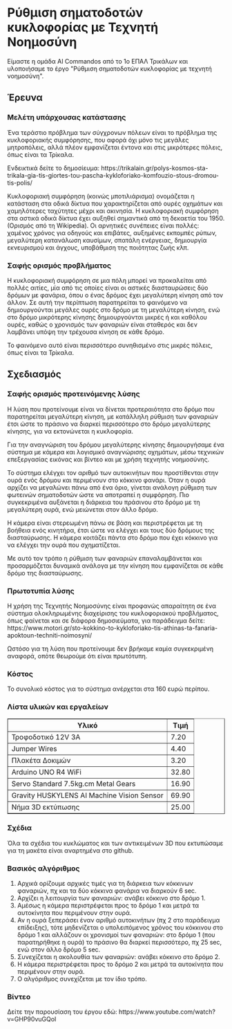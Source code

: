 <h1>Ρύθμιση σηματοδοτών κυκλοφορίας
με Τεχνητή Νοημοσύνη</h1>
Είμαστε η ομάδα AI Commandos από το 1ο ΕΠΑΛ Τρικάλων και υλοποιήσαμε το έργο "Ρύθμιση σηματοδοτών κυκλοφορίας με τεχνητή νοημοσύνη".
<h2>Έρευνα</h2>
<h3>Μελέτη υπάρχουσας κατάστασης</h3>
<p></p>Ένα τεράστιο πρόβλημα των σύγχρονων πόλεων είναι το πρόβλημα της κυκλοφοριακής συμφόρησης, που αφορά όχι μόνο τις μεγάλες μητροπόλεις, αλλά πλέον εμφανίζεται έντονα και στις μικρότερες πόλεις, όπως είναι τα Τρίκαλα.</p>
<p>Ενδεικτικά δείτε το δημοσίευμα: https://trikalain.gr/polys-kosmos-sta-trikala-gia-tis-giortes-tou-pascha-kykloforiako-komfouzio-stous-dromou-tis-polis/</p>
<p>Κυκλοφοριακή συμφόρηση (κοινώς μποτιλιάρισμα) ονομάζεται η κατάσταση στα οδικά δίκτυα που χαρακτηρίζεται από ουρές οχημάτων και χαμηλότερες ταχύτητες μέχρι και ακινησία. Η κυκλοφοριακή συμφόρηση στα αστικά οδικά δίκτυα έχει αυξηθεί σημαντικά από τη δεκαετία του 1950. (Ορισμός από τη Wikipedia).
Οι αρνητικές συνέπειες είναι πολλές: χαμένος χρόνος για οδηγούς και επιβάτες, αυξημένες εκπομπές ρύπων, μεγαλύτερη κατανάλωση καυσίμων, σπατάλη ενέργειας, δημιουργία εκνευρισμού και άγχους, υποβάθμιση της ποιότητας ζωής κλπ.</p>
<h3>Σαφής ορισμός προβλήματος</h3>
<p>Η κυκλοφοριακή συμφόρηση σε μια πόλη μπορεί να προκαλείται από πολλές αιτίες, μία από τις οποίες είναι οι αστικές διασταυρώσεις δύο δρόμων με φανάρια, όπου ο ένας δρόμος έχει μεγαλύτερη κίνηση από τον άλλον.
Σε αυτή την περίπτωση παρατηρείται το φαινόμενο να δημιουργούνται μεγάλες ουρές στο δρόμο με τη μεγαλύτερη κίνηση, ενώ στο δρόμο μικρότερης κίνησης δημιουργούνται μικρές ή και καθόλου ουρές, καθώς ο χρονισμός των φαναριών είναι σταθερός και δεν λαμβάνει υπόψη την τρέχουσα κίνηση σε κάθε δρόμο.</p>
<p>Το φαινόμενο αυτό είναι περισσότερο συνηθισμένο στις μικρές πόλεις, όπως είναι τα Τρίκαλα.</p>

<h2>Σχεδιασμός</h2>
<h3>Σαφής ορισμός προτεινόμενης λύσης</h3>
<p>Η λύση που προτείνουμε είναι να δίνεται προτεραιότητα στο δρόμο που παρατηρείται μεγαλύτερη κίνηση, με κατάλληλη ρύθμιση των φαναριών έτσι ώστε το πράσινο να διαρκεί περισσότερο στο δρόμο μεγαλύτερης κίνησης, για να εκτονώνεται η κυκλοφορία.</p>
<p>Για την αναγνώριση του δρόμου μεγαλύτερης κίνησης δημιουργήσαμε ένα σύστημα με κάμερα και λογισμικό αναγνώρισης οχημάτων, μέσω τεχνικών επεξεργασίας εικόνας και βίντεο και με χρήση τεχνητής νοημοσύνης.</p>
<p>Το σύστημα ελέγχει τον αριθμό των αυτοκινήτων που προστίθενται στην ουρά ενός δρόμου και περιμένουν στο κόκκινο φανάρι. Όταν η ουρά αρχίζει να μεγαλώνει πάνω από ένα όριο, γίνεται ανάλογη ρύθμιση των φωτεινών σηματοδοτών ώστε να αποτραπεί η συμφόρηση.
Πιο συγκεκριμένα αυξάνεται η διάρκεια του πράσινου στο δρόμο με τη μεγαλύτερη ουρά, ενώ μειώνεται στον άλλο δρόμο.</p>
<p>Η κάμερα είναι στερεωμένη πάνω σε βάση και περιστρέφεται με τη βοήθεια ενός κινητήρα, έτσι ώστε να ελέγχει και τους δύο δρόμους της διασταύρωσης. Η κάμερα κοιτάζει πάντα στο δρόμο που έχει κόκκινο για να ελέγχει την ουρά που σχηματίζεται.</p>
<p>Με αυτό τον τρόπο η ρύθμιση των φαναριών επαναλαμβάνεται και προσαρμόζεται δυναμικά ανάλογα με την κίνηση που εμφανίζεται σε κάθε δρόμο της διασταύρωσης.</p>
<h3>Πρωτοτυπία λύσης</h3>
<p>Η χρήση της Τεχνητής Νοημοσύνης είναι προφανώς απαραίτητη σε ένα σύστημα ολοκληρωμένης διαχείρισης του κυκλοφοριακού προβλήματος, όπως φαίνεται και σε διάφορα δημοσιεύματα, για παράδειγμα δείτε: https://www.motori.gr/sto-kokkino-to-kykloforiako-tis-athinas-ta-fanaria-apoktoun-techniti-noimosyni/</p>
<p>Ωστόσο για τη λύση που προτείνουμε δεν βρήκαμε καμία συγκεκριμένη αναφορά, οπότε θεωρούμε ότι είναι πρωτότυπη.</p>
<h3>Κόστος</h3>
<p>Το συνολικό κόστος για το σύστημα ανέρχεται στα 160 ευρώ περίπου.</p>
<h3>Λίστα υλικών και εργαλείων</h3>
<table border=1 cellspacing=0>
<tr><th>Υλικό</th>
<th>Τιμή</th></tr>
<tr><td>Τροφοδοτικό 12V 3A</td>
<td>7.20</td></tr>
<tr><td>Jumper Wires</td>
<td>4.40</td></tr>
<tr><td>Πλακέτα Δοκιμών</td>
<td>3.20</td></tr>
<tr><td>Arduino UNO R4 WiFi</td>
<td>32.80</td></tr>
<tr><td>Servo Standard 7.5kg.cm Metal Gears</td>
<td>16.90</td></tr>
<tr><td>Gravity HUSKYLENS AI Machine Vision Sensor</td>
<td>69.90</td></tr>
<tr><td>Νήμα 3D εκτύπωσης</td>
<td>25.00</td></tr>
</table>

<h3>Σχέδια</h3>
<p>Όλα τα σχέδια του κυκλώματος και των αντικειμένων 3D που εκτυπώσαμε για τη μακέτα είναι αναρτημένα στο github.</p>
<h3>Βασικός αλγόριθμος</h3>
<ol>
<li>Αρχικά ορίζουμε αρχικές τιμές για τη διάρκεια των κόκκινων φαναριών, πχ και τα δύο κόκκινα φανάρια να διαρκούν 6 sec.</li>
<li>Αρχίζει η λειτουργία των φαναριών: ανάβει κόκκινο στο δρόμο 1.</li>
<li>Αμέσως η κάμερα περιστρέφεται προς το δρόμο 1 και μετρά τα αυτοκίνητα που περιμένουν στην ουρά.</li>
<li>Αν η ουρά ξεπεράσει έναν αριθμό αυτοκινήτων (πχ 2 στο παράδειγμα επίδειξης), τότε μηδενίζεται ο υπολειπόμενος χρόνος του κόκκινου στο δρόμο 1 και αλλάζουν οι χρονισμοί των φαναριών: στο δρόμο 1 (που παρατηρήθηκε η ουρά) το πράσινο θα διαρκεί περισσότερο, πχ 25 sec, ενώ στον άλλο δρόμο 5 sec.</li>
<li>Συνεχίζεται η ακολουθία των φαναριών: ανάβει κόκκινο στο δρόμο 2.</li>
<li>Η κάμερα περιστρέφεται προς το δρόμο 2 και μετρά τα αυτοκίνητα που περιμένουν στην ουρά.</li>
<li>Ο αλγόριθμος συνεχίζεται με τον ίδιο τρόπο.</li>
</ol>

<h3>Βίντεο</h3>
<p>Δείτε την παρουσίαση του έργου εδώ: https://www.youtube.com/watch?v=GHP90vuGQoI</p>

